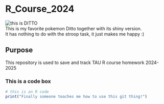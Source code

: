 # R_Course_2024

![this is DITTO](https://www.serebii.net/anime/shiny/ditto.jpg) <br>
This is my favorite pokemon Ditto together with its shiny version. <br>It has nothing to do with the stroop task, it just makes me happy :)

## Purpose
This repository is used to save and track TAU R course homework 2024-2025

### This is a code box
```r
# this is an R code
print("Finally someone teaches me how to use this git thing!")
